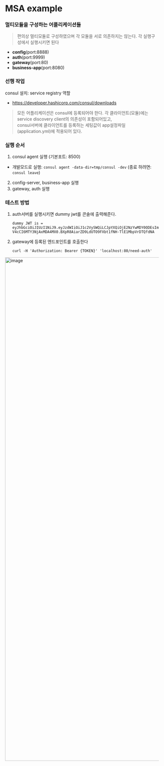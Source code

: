 # MSA example

### 멀티모듈을 구성하는 어플리케이션들
> 편의상 멀티모듈로 구성하였으며 각 모듈을 서로 의존하지는 않는다. 각 실행구성에서 실행시키면 된다

- **config**(port:8888)
- **auth**(port:9999)
- **gateway**(port:80)
- **business-app**(port:8080)

### 선행 작업
consul 설치: service registry 역할
* https://developer.hashicorp.com/consul/downloads

> 모든 어플리케이션은 consul에 등록되어야 한다.
> 각 클라이언트(모듈)에는 service discovery client의 의존성이 포함되어있고,  
> consul서버에 클라이언트를 등록하는 세팅값이 app설정파일(application.yml)에 적용되어 있다.

### 실행 순서
1. consul agent 실행 (기본포트: 8500)
  - 개발모드로 실행: `consul agent -data-dir=tmp/consul -dev` (종료 하려면: `consul leave`)
2. config-server, business-app 실행 
3. gateway, auth 실행


### 테스트 방법
1. auth서버를 실행시키면 dummy jwt를 콘솔에 출력해준다.

    `dummy JWT is = eyJhbGciOiJIUzI1NiJ9.eyJzdWIiOiJ1c2VySWQiLCJpYXQiOjE2NzYwMDY0ODEsImV4cCI6MTY3NjAxMDA4MX0.BXpR8AiarZD9LdUTO9FXbt1fNH-TlE1MbpVrDTQfdNA
`

2. gateway에 등록된 엔드포인트를 호출한다

    ``` curl -H 'Authorization: Bearer {TOKEN}' 'localhost:80/need-auth' ```

<img width="1647" alt="image" src="https://user-images.githubusercontent.com/119831160/218009582-7ec19369-a06f-4134-ad00-004aec393025.png">

